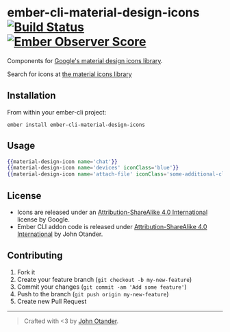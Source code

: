 # ember-cli-material-design-icons [![Build Status](https://travis-ci.org/johnotander/ember-cli-material-design-icons.svg?branch=master)](https://travis-ci.org/johnotander/ember-cli-material-design-icons) [![Ember Observer Score](http://emberobserver.com/badges/ember-cli-material-design-icons.svg)](http://emberobserver.com/addons/ember-cli-material-design-icons)

Components for [Google's material design icons library](https://github.com/google/material-design-icons).

Search for icons at [the material icons library](https://www.google.com/design/icons)

## Installation

From within your ember-cli project:

```
ember install ember-cli-material-design-icons
```

## Usage

```hbs
{{material-design-icon name='chat'}}
{{material-design-icon name='devices' iconClass='blue'}}
{{material-design-icon name='attach-file' iconClass='some-additional-class'}}
```

## License

* Icons are released under an [Attribution-ShareAlike 4.0 International](http://creativecommons.org/licenses/by-sa/4.0/) license by Google.
* Ember CLI addon code is released under [Attribution-ShareAlike 4.0 International](http://creativecommons.org/licenses/by-sa/4.0/) by John Otander.

## Contributing

1. Fork it
2. Create your feature branch (`git checkout -b my-new-feature`)
3. Commit your changes (`git commit -am 'Add some feature'`)
4. Push to the branch (`git push origin my-new-feature`)
5. Create new Pull Request

***

> Crafted with <3 by [John Otander](http://johnotander.com).
